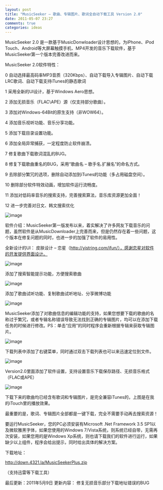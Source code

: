 ```yaml
---
layout: post
title: "MusicSeeker – 歌曲、专辑图片、歌词全自动下载工具 Version 2.0"
date: 2011-05-07 23:27
comments: true
categories: ideas
---
```

MusicSeeker 2.0 是一款基于MusicDonwloader设计思想的，为iPhone、iPod Touch、Android等大屏幕触摸手机、MP4开发的音乐下载软件，基于MusicSeeker第一个版本完善改进而来。

 

MusicSeeker 2.0软件特性：

0 自动选择最高码率MP3音质（320Kbps）、自动下载导入专辑图片、自动下载LRC歌词、自动下载支持iTunes的静态歌词

1 采用全新的UI设计，基于Windows Aero思想。

2 添加无损音乐（FLAC\APE）源（仅支持部分歌曲）。

3 添加对Windows-64Bit的原生支持（非WOW64）。

4 添加音乐视听功能、音乐分享功能。

5 添加下载目录设置功能。

6 添加全局异常捕获，一定程度防止软件崩溃。

7 修复歌曲下载歌词混乱的BUG。

8 修复下载歌曲重名的BUG，采用“歌曲名 – 歌手名.扩展名”的命名方式。

9 去除部分繁冗的选项，删除自动添加到iTunes的功能（多占用磁盘空间）。

10 删除部分软件特效动画，增加软件运行流畅度。

11 添加对低码率音乐的搜索支持，完善搜索算法，音乐库资源更加全面！

12 进一步完善对日文、韩文搜索优化

![image](http://i.imgur.com/Z4htO.png)


软件介绍：MusicSeeker第一版发布以来，着实解决了许多网友下载音乐的问题，虽然软件是从MusicDownloader上完善而来，但是仍然存在着一些问题，这个版本在修复问题的同时，也进一步的加强了软件的易用性。

<!-- more -->


全新设计的UI： 皮肤设计 – 恋星（http://yistring.com/ifun/），感谢恋星对软件的开发提供界面设计。

![image](http://i.imgur.com/yyIVx.png)

添加了搜索智能提示功能，方便搜索歌曲

![image](http://i.imgur.com/8Bami.png)

添加了歌曲试听功能、复制歌曲试听地址、分享微博功能

![image](http://i.imgur.com/0M04y.png)

MusicSeeker添加了对歌曲信息的编辑功能的支持，如果您想要下载的歌曲的名称过于繁冗，或者专辑名称错误导致无法找到正确的专辑图片，均可以在添加下载任务的时候进行修改。PS：单击“应用”的同时程序会重新根据专辑来获取专辑图片。

![image](http://i.imgur.com/tcIwk.png)

下载列表中添加了右键菜单，同时通过双击下载列表也可以来迅速定位到文件。

![image](http://i.imgur.com/ijNh7.png)

Version2.0里面添加了软件设置，支持设置音乐下载保存路径、无损音乐格式（FLAC或APE）

![image](http://i.imgur.com/FvH2R.png)

下载下来的歌曲均已经含有歌词和专辑图片，是完全兼容iTunes的，上图是在我的iTouch里的播放效果。

最重要的是，歌词、专辑图片全部都是一键下载，完全不需要手动再去搜索资源！

要运行MusicSeeker，您的PC必须安装有Microsoft .Net Framework 3.5 SP1以及微软雅黑字体，如果您使用的Windows 7/Vista系统，则系统已经自带，无需再次安装，如果您用的是Windows Xp系统，则也请下载我们的软件进行运行，如果缺少以上组件，程序会给出提示，同时给出具体的解决方案。

下载地址：

<http://down.4321.la/MusicSeekerPlus.zip>

（支持迅雷等下载工具）

最后更新：2011年5月9日
更新内容： 修复无损音乐部分下载地址错误的BUG